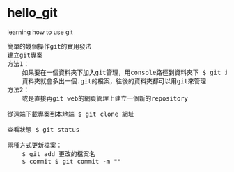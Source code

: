 # hello_git
learning how to use git
<pre>
簡單的幾個操作git的實用發法
建立git專案
方法1：
	如果要在一個資料夾下加入git管理，用console路徑到資料夾下 $ git init
	資料夾就會多出一個.git的檔案，往後的資料夾都可以用git來管理
方法2：
	或是直接再git web的網頁管理上建立一個新的repository

從遠端下載專案到本地端 $ git clone 網址

查看狀態 $ git status

兩種方式更新檔案：
	$ git add 更改的檔案名
	$ commit $ git commit -m ""

</pre>